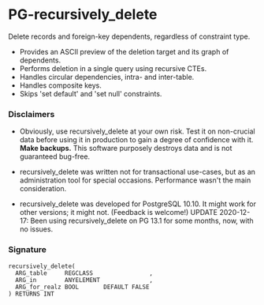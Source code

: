 # PG-recursively_delete

Delete records and foreign-key dependents, regardless of constraint type.

- Provides an ASCII preview of the deletion target and its graph of dependents.
- Performs deletion in a single query using recursive CTEs.
- Handles circular dependencies, intra- and inter-table.
- Handles composite keys.
- Skips 'set default' and 'set null' constraints.

### Disclaimers

- Obviously, use recursively_delete at your own risk. Test it on non-crucial data before using it in production to gain a degree of confidence with it. **Make backups.** This software purposely destroys data and is not guaranteed bug-free.

- recursively_delete was written not for transactional use-cases, but as an administration tool for special occasions. Performance wasn't the main consideration.

- recursively_delete was developed for PostgreSQL 10.10. It might work for other versions; it might not. (Feedback is welcome!) UPDATE 2020-12-17: Been using recursively_delete on PG 13.1 for some months, now, with no issues.

### Signature

```PLpgSQL
recursively_delete(
  ARG_table     REGCLASS                ,
  ARG_in        ANYELEMENT              ,
  ARG_for_realz BOOL       DEFAULT FALSE
) RETURNS INT
```
